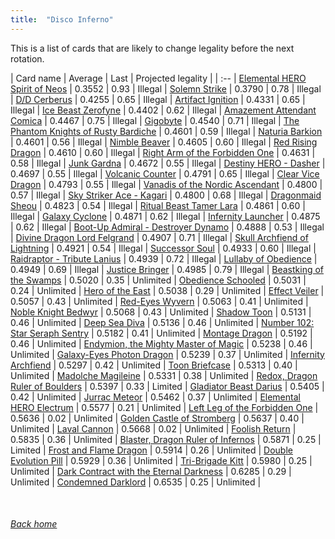 ```yaml
---
title:  "Disco Inferno"
---
```


This is a list of cards that are likely to change legality before the next rotation.

| Card name | Average | Last | Projected legality |
| :-- |
[Elemental HERO Spirit of Neos](https://db.ygoprodeck.com/card/?search=Elemental%20HERO%20Spirit%20of%20Neos) | 0.3552 | 0.93 | Illegal |
[Solemn Strike](https://db.ygoprodeck.com/card/?search=Solemn%20Strike) | 0.3790 | 0.78 | Illegal |
[D/D Cerberus](https://db.ygoprodeck.com/card/?search=D/D%20Cerberus) | 0.4255 | 0.65 | Illegal |
[Artifact Ignition](https://db.ygoprodeck.com/card/?search=Artifact%20Ignition) | 0.4331 | 0.65 | Illegal |
[Ice Beast Zerofyne](https://db.ygoprodeck.com/card/?search=Ice%20Beast%20Zerofyne) | 0.4402 | 0.62 | Illegal |
[Amazement Attendant Comica](https://db.ygoprodeck.com/card/?search=Amazement%20Attendant%20Comica) | 0.4467 | 0.75 | Illegal |
[Gigobyte](https://db.ygoprodeck.com/card/?search=Gigobyte) | 0.4540 | 0.71 | Illegal |
[The Phantom Knights of Rusty Bardiche](https://db.ygoprodeck.com/card/?search=The%20Phantom%20Knights%20of%20Rusty%20Bardiche) | 0.4601 | 0.59 | Illegal |
[Naturia Barkion](https://db.ygoprodeck.com/card/?search=Naturia%20Barkion) | 0.4601 | 0.56 | Illegal |
[Nimble Beaver](https://db.ygoprodeck.com/card/?search=Nimble%20Beaver) | 0.4605 | 0.60 | Illegal |
[Red Rising Dragon](https://db.ygoprodeck.com/card/?search=Red%20Rising%20Dragon) | 0.4610 | 0.60 | Illegal |
[Right Arm of the Forbidden One](https://db.ygoprodeck.com/card/?search=Right%20Arm%20of%20the%20Forbidden%20One) | 0.4631 | 0.58 | Illegal |
[Junk Gardna](https://db.ygoprodeck.com/card/?search=Junk%20Gardna) | 0.4672 | 0.55 | Illegal |
[Destiny HERO - Dasher](https://db.ygoprodeck.com/card/?search=Destiny%20HERO%20-%20Dasher) | 0.4697 | 0.55 | Illegal |
[Volcanic Counter](https://db.ygoprodeck.com/card/?search=Volcanic%20Counter) | 0.4791 | 0.65 | Illegal |
[Clear Vice Dragon](https://db.ygoprodeck.com/card/?search=Clear%20Vice%20Dragon) | 0.4793 | 0.55 | Illegal |
[Vanadis of the Nordic Ascendant](https://db.ygoprodeck.com/card/?search=Vanadis%20of%20the%20Nordic%20Ascendant) | 0.4800 | 0.57 | Illegal |
[Sky Striker Ace - Kagari](https://db.ygoprodeck.com/card/?search=Sky%20Striker%20Ace%20-%20Kagari) | 0.4800 | 0.68 | Illegal |
[Dragonmaid Sheou](https://db.ygoprodeck.com/card/?search=Dragonmaid%20Sheou) | 0.4823 | 0.54 | Illegal |
[Ritual Beast Tamer Lara](https://db.ygoprodeck.com/card/?search=Ritual%20Beast%20Tamer%20Lara) | 0.4861 | 0.60 | Illegal |
[Galaxy Cyclone](https://db.ygoprodeck.com/card/?search=Galaxy%20Cyclone) | 0.4871 | 0.62 | Illegal |
[Infernity Launcher](https://db.ygoprodeck.com/card/?search=Infernity%20Launcher) | 0.4875 | 0.62 | Illegal |
[Boot-Up Admiral - Destroyer Dynamo](https://db.ygoprodeck.com/card/?search=Boot-Up%20Admiral%20-%20Destroyer%20Dynamo) | 0.4888 | 0.53 | Illegal |
[Divine Dragon Lord Felgrand](https://db.ygoprodeck.com/card/?search=Divine%20Dragon%20Lord%20Felgrand) | 0.4907 | 0.71 | Illegal |
[Skull Archfiend of Lightning](https://db.ygoprodeck.com/card/?search=Skull%20Archfiend%20of%20Lightning) | 0.4921 | 0.54 | Illegal |
[Successor Soul](https://db.ygoprodeck.com/card/?search=Successor%20Soul) | 0.4933 | 0.60 | Illegal |
[Raidraptor - Tribute Lanius](https://db.ygoprodeck.com/card/?search=Raidraptor%20-%20Tribute%20Lanius) | 0.4939 | 0.72 | Illegal |
[Lullaby of Obedience](https://db.ygoprodeck.com/card/?search=Lullaby%20of%20Obedience) | 0.4949 | 0.69 | Illegal |
[Justice Bringer](https://db.ygoprodeck.com/card/?search=Justice%20Bringer) | 0.4985 | 0.79 | Illegal |
[Beastking of the Swamps](https://db.ygoprodeck.com/card/?search=Beastking%20of%20the%20Swamps) | 0.5020 | 0.35 | Unlimited |
[Obedience Schooled](https://db.ygoprodeck.com/card/?search=Obedience%20Schooled) | 0.5031 | 0.24 | Unlimited |
[Hero of the East](https://db.ygoprodeck.com/card/?search=Hero%20of%20the%20East) | 0.5038 | 0.29 | Unlimited |
[Effect Veiler](https://db.ygoprodeck.com/card/?search=Effect%20Veiler) | 0.5057 | 0.43 | Unlimited |
[Red-Eyes Wyvern](https://db.ygoprodeck.com/card/?search=Red-Eyes%20Wyvern) | 0.5063 | 0.41 | Unlimited |
[Noble Knight Bedwyr](https://db.ygoprodeck.com/card/?search=Noble%20Knight%20Bedwyr) | 0.5068 | 0.43 | Unlimited |
[Shadow Toon](https://db.ygoprodeck.com/card/?search=Shadow%20Toon) | 0.5131 | 0.46 | Unlimited |
[Deep Sea Diva](https://db.ygoprodeck.com/card/?search=Deep%20Sea%20Diva) | 0.5136 | 0.46 | Unlimited |
[Number 102: Star Seraph Sentry](https://db.ygoprodeck.com/card/?search=Number%20102:%20Star%20Seraph%20Sentry) | 0.5182 | 0.41 | Unlimited |
[Montage Dragon](https://db.ygoprodeck.com/card/?search=Montage%20Dragon) | 0.5192 | 0.46 | Unlimited |
[Endymion, the Mighty Master of Magic](https://db.ygoprodeck.com/card/?search=Endymion,%20the%20Mighty%20Master%20of%20Magic) | 0.5238 | 0.46 | Unlimited |
[Galaxy-Eyes Photon Dragon](https://db.ygoprodeck.com/card/?search=Galaxy-Eyes%20Photon%20Dragon) | 0.5239 | 0.37 | Unlimited |
[Infernity Archfiend](https://db.ygoprodeck.com/card/?search=Infernity%20Archfiend) | 0.5297 | 0.42 | Unlimited |
[Toon Briefcase](https://db.ygoprodeck.com/card/?search=Toon%20Briefcase) | 0.5313 | 0.40 | Unlimited |
[Madolche Magileine](https://db.ygoprodeck.com/card/?search=Madolche%20Magileine) | 0.5331 | 0.38 | Unlimited |
[Redox, Dragon Ruler of Boulders](https://db.ygoprodeck.com/card/?search=Redox,%20Dragon%20Ruler%20of%20Boulders) | 0.5397 | 0.33 | Limited |
[Gladiator Beast Darius](https://db.ygoprodeck.com/card/?search=Gladiator%20Beast%20Darius) | 0.5405 | 0.42 | Unlimited |
[Jurrac Meteor](https://db.ygoprodeck.com/card/?search=Jurrac%20Meteor) | 0.5462 | 0.37 | Unlimited |
[Elemental HERO Electrum](https://db.ygoprodeck.com/card/?search=Elemental%20HERO%20Electrum) | 0.5577 | 0.21 | Unlimited |
[Left Leg of the Forbidden One](https://db.ygoprodeck.com/card/?search=Left%20Leg%20of%20the%20Forbidden%20One) | 0.5636 | 0.02 | Unlimited |
[Golden Castle of Stromberg](https://db.ygoprodeck.com/card/?search=Golden%20Castle%20of%20Stromberg) | 0.5637 | 0.40 | Unlimited |
[Laval Cannon](https://db.ygoprodeck.com/card/?search=Laval%20Cannon) | 0.5668 | 0.02 | Unlimited |
[Foolish Return](https://db.ygoprodeck.com/card/?search=Foolish%20Return) | 0.5835 | 0.36 | Unlimited |
[Blaster, Dragon Ruler of Infernos](https://db.ygoprodeck.com/card/?search=Blaster,%20Dragon%20Ruler%20of%20Infernos) | 0.5871 | 0.25 | Limited |
[Frost and Flame Dragon](https://db.ygoprodeck.com/card/?search=Frost%20and%20Flame%20Dragon) | 0.5914 | 0.26 | Unlimited |
[Double Evolution Pill](https://db.ygoprodeck.com/card/?search=Double%20Evolution%20Pill) | 0.5929 | 0.36 | Unlimited |
[Tri-Brigade Kitt](https://db.ygoprodeck.com/card/?search=Tri-Brigade%20Kitt) | 0.5980 | 0.25 | Unlimited |
[Dark Contract with the Eternal Darkness](https://db.ygoprodeck.com/card/?search=Dark%20Contract%20with%20the%20Eternal%20Darkness) | 0.6285 | 0.29 | Unlimited |
[Condemned Darklord](https://db.ygoprodeck.com/card/?search=Condemned%20Darklord) | 0.6535 | 0.25 | Unlimited |

<br>

###### [Back home](index)
